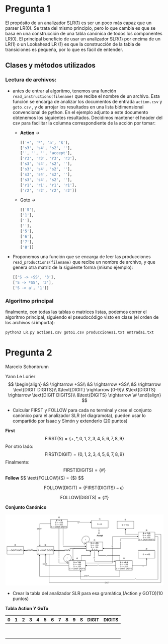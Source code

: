 # Pregunta 1

El propósito de un analizador SLR(1) es ser un poco más capaz que un parser LR(0). Se trata del mismo principio, pero lo que cambia es que se basa en una construcción de una tabla canónica de todos los componentes LR(0). El principal beneficio de usar un analizador SLR(1) por encima de un LR(1) o un Lookahead LR (1) es que la construcción de la tabla de transiciones es pequeña, por lo que es fácil de entender.

## Clases y métodos utilizados

### Lectura de archivos:

- antes de entrar al algoritmo, tenemos una función ```read_instructions(filename)``` que recibe el nombre de un archivo. Esta función se encarga de analizar los documentos de entrada ```action.csv``` y ```goto.csv``` , y de arrojar los resultados en una lista bidimensional convencional de python. En el ejemplo adjunto a este documento obtenemos los siguientes resultados. Decidimos mantener el header del csv para facilitar la columna correspondiente de la acción por tomar:

  - **Action** $\rightarrow$ 

    ```sh
    [['+', '*', 'a', '$'], 
    ['s3', 's4', 's2', ''], 
    ['', '', '', 'accept'], 
    ['r3', 'r3', 'r3', 'r3'], 
    ['s3', 's4', 's2', ''], 
    ['s3', 's4', 's2', ''], 
    ['s3', 's4', 's2', ''], 
    ['s3', 's4', 's2', ''], 
    ['r1', 'r1', 'r1', 'r1'], 
    ['r2', 'r2', 'r2', 'r2']]
    ```

  - Goto $\rightarrow$

    ```sh
    [['S'], 
    ['1'], 
    [''], 
    [''], 
    ['5'], 
    ['6'], 
    ['7'], 
    ['8']]
    ```

- Proponemos una función que se encarga de leer las producciones ```read_productions(filename)``` que recibe un nombre de archivo, y que genera otra matriz de la siguiente forma (mismo ejemplo):

  ```sh
  [['S -> +SS', '3'], 
  ['S -> *SS', '3'], 
  ['S -> a', '1']]
  ```

### Algoritmo principal

finalmente, con todas las tablas o matrices listas, podemos correr el algoritmo principal, siguiendo el pseudocódigo visto en clase (el orden de los archivos sí importa):

```sh
python3 LR.py action1.csv goto1.csv producciones1.txt entrada1.txt
```

# Pregunta 2

Marcelo Schonbrunn

Yann Le Lorier
$$
\begin{align}
&S \rightarrow +SS\\
&S \rightarrow *SS\\
&S \rightarrow \text{DIGIT DIGITS}\\
&\text{DIGIT} \rightarrow [0-9]\\
&\text{DIGITS} \rightarrow \text{DIGIT DIGITS}\\
&\text{DIGITS} \rightarrow \#
\end{align}
$$


- Calcular FIRST y FOLLOW para cada no terminal y cree el conjunto canónico para el analizador SLR  (el  diagramota), pueden usar lo compartido por Isaac y Simón y extenderlo (20 puntos)


**First**
$$
\text{FIRST}(S) = \{+, *, 0, 1, 2, 3, 4, 5, 6, 7, 8, 9\}
$$
Por otro lado:
$$
\text{FIRST}(\text{DIGIT}) = \{0, 1, 2, 3, 4, 5, 6, 7, 8, 9\}
$$
Finalmente:
$$
\text{FIRST}(\text{DIGITS}) = \{\#\}
$$
**Follow**
$$
\text{FOLLOW}(S) = \{$\}
$$

$$
\text{FOLLOW}(\text{DIGIT}) = \{\text{FIRST}(\text{DIGITS}) - \epsilon\}\; 
$$

$$
\text{FOLLOW}(\text{DIGITS}) = \{ \# \}
$$

**Conjunto Canónico**

![SLRcanonical](./img/SLRcanonical.png)

- Crear la tabla del analizador SLR para esa gramática,(Action y GOTO)(10 puntos)

**Tabla Action Y GoTo**

| 0    | 1    | 2    | 3    | 4    | 5    | 6    | 7    | 8    | 9    | S    | DIGIT | DIGITS |
| ---- | ---- | ---- | ---- | ---- | ---- | ---- | ---- | ---- | ---- | ---- | ----- | ------ |
|      |      |      |      |      |      |      |      |      |      |      |       |        |
|      |      |      |      |      |      |      |      |      |      |      |       |        |
|      |      |      |      |      |      |      |      |      |      |      |       |        |
|      |      |      |      |      |      |      |      |      |      |      |       |        |
|      |      |      |      |      |      |      |      |      |      |      |       |        |
|      |      |      |      |      |      |      |      |      |      |      |       |        |
|      |      |      |      |      |      |      |      |      |      |      |       |        |
|      |      |      |      |      |      |      |      |      |      |      |       |        |
|      |      |      |      |      |      |      |      |      |      |      |       |        |

